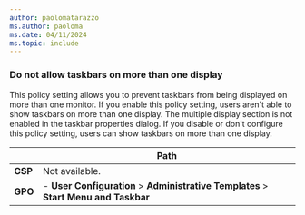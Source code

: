```yaml
---
author: paolomatarazzo
ms.author: paoloma
ms.date: 04/11/2024
ms.topic: include
---
```


### Do not allow taskbars on more than one display

This policy setting allows you to prevent taskbars from being displayed on more than one monitor. If you enable this policy setting, users aren't able to show taskbars on more than one display. The multiple display section is not enabled in the taskbar properties dialog. If you disable or don't configure this policy setting, users can show taskbars on more than one display.

|  | Path |
|--|--|
| **CSP** | Not available. |
| **GPO** | - **User Configuration** > **Administrative Templates** > **Start Menu and Taskbar** |

